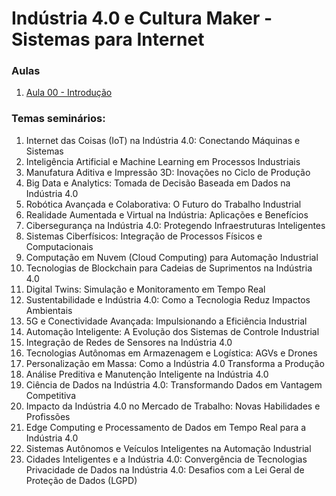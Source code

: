 <h1>Indústria 4.0 e Cultura Maker - Sistemas para Internet</h1>

<h3>Aulas </h3>
<ol>
  <li><a href="https://www.canva.com/design/DAGUTSW0S0U/qF4WF4dtUvdI2d4F1Ci5fg/edit?utm_content=DAGUTSW0S0U&utm_campaign=designshare&utm_medium=link2&utm_source=sharebutton">Aula 00 - Introdução</a></li>
</ol>

<h3>Temas seminários: </h3>
<ol>
  <li>Internet das Coisas (IoT) na Indústria 4.0: Conectando Máquinas e Sistemas</li>
  <li>Inteligência Artificial e Machine Learning em Processos Industriais</li>
  <li>Manufatura Aditiva e Impressão 3D: Inovações no Ciclo de Produção</li>
  <li>Big Data e Analytics: Tomada de Decisão Baseada em Dados na Indústria 4.0</li>
  <li>Robótica Avançada e Colaborativa: O Futuro do Trabalho Industrial</li>
  <li>Realidade Aumentada e Virtual na Indústria: Aplicações e Benefícios</li>
  <li>Cibersegurança na Indústria 4.0: Protegendo Infraestruturas Inteligentes</li>
  <li>Sistemas Ciberfísicos: Integração de Processos Físicos e Computacionais</li>
  <li>Computação em Nuvem (Cloud Computing) para Automação Industrial</li>
  <li>Tecnologias de Blockchain para Cadeias de Suprimentos na Indústria 4.0</li>
  <li>Digital Twins: Simulação e Monitoramento em Tempo Real</li>
  <li>Sustentabilidade e Indústria 4.0: Como a Tecnologia Reduz Impactos Ambientais</li>
  <li>5G e Conectividade Avançada: Impulsionando a Eficiência Industrial</li>
  <li>Automação Inteligente: A Evolução dos Sistemas de Controle Industrial</li>
  <li>Integração de Redes de Sensores na Indústria 4.0</li>
  <li>Tecnologias Autônomas em Armazenagem e Logística: AGVs e Drones</li>
  <li>Personalização em Massa: Como a Indústria 4.0 Transforma a Produção</li>
  <li>Análise Preditiva e Manutenção Inteligente na Indústria 4.0</li>
  <li>Ciência de Dados na Indústria 4.0: Transformando Dados em Vantagem Competitiva</li>
  <li>Impacto da Indústria 4.0 no Mercado de Trabalho: Novas Habilidades e Profissões</li>
  <li>Edge Computing e Processamento de Dados em Tempo Real para a Indústria 4.0</li>
  <li>Sistemas Autônomos e Veículos Inteligentes na Automação Industrial</li>
  <li>Cidades Inteligentes e a Indústria 4.0: Convergência de Tecnologias</li>
  <lo>Privacidade de Dados na Indústria 4.0: Desafios com a Lei Geral de Proteção de Dados (LGPD)</li>
</ol>


